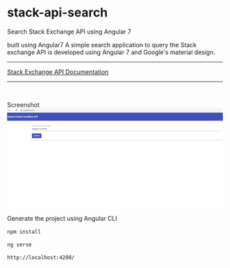 # stack-api-search
Search Stack Exchange API using Angular 7

built using Angular7
A simple search application to query the Stack exchange API is developed using Angular 7 and Google's material design.
<br>

<hr>
<a href="https://api.stackexchange.com/">Stack Exchange API Documentation</a>
<hr>
<br>

Screenshot
<img src="https://github.com/komalsora/stack-api-search/blob/master/src/assets/screenshot.PNG">

Generate the project using Angular CLI <br>

```
npm install
```

```
ng serve
```
```
http://localhost:4200/ 
```
<br>







